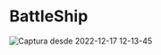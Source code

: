 # BattleShip
![Captura desde 2022-12-17 12-13-45](https://user-images.githubusercontent.com/10171562/208238991-aaee5a9b-7920-449a-ba72-f7477a9d2c2c.png)
